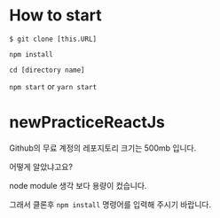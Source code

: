 # How to start

`$ git clone [this.URL]`

`npm install`

`cd [directory name]`

`npm start` or `yarn start`

# newPracticeReactJs

Github의 무료 계정의 레포지토리 크기는 500mb 입니다.

어떻게 알았냐고요?

node module 생각 보다 용량이 컸습니다.

그래서 클론후 `npm install` 명령어를 입력해 주시기 바랍니다.
